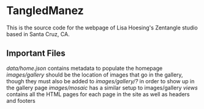 # TangledManez

This is the source code for the webpage of Lisa Hoesing's Zentangle studio based in Santa Cruz, CA. 

## Important Files
*data/home.json* contains metadata to populate the homepage
*images/gallery* should be the location of images that go in the gallery, though they must also be added to *images/gallery/?* in order to show up in the gallery page
*images/mosaic* has a similar setup to images/gallery
*views* contains all the HTML pages for each page in the site as well as headers and footers
